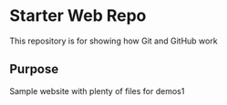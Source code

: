 # Starter Web Repo

This repository is for showing how Git and GitHub work

## Purpose

Sample website with plenty of files for demos1


